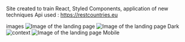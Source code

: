 Site created to train React, Styled Components, application of new techniques 
Api used : https://restcountries.eu

images
![Image of the landing page](https://i.imgur.com/vD6edqJ.png)
![Image of the landing page Dark](https://i.imgur.com/7dFnY70.png)
![context ](https://i.imgur.com/HxXiysf.png)
![Image of the landing page Mobile](https://i.imgur.com/r9S8UWl.png)

